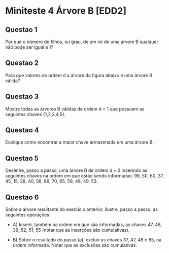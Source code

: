 # Miniteste 4 Árvore B [EDD2]


## Questao 1 
Por que o número de filhos, ou grau, de um nó de uma árvore B qualquer não pode ser
igual a 1?

## Questao 2
Para que valores de ordem d a árvore da figura abaixo é uma árvore B válida?

## Questao 3 
Mostre todas as árvores B válidas de ordem d = 1 que possuem as seguintes chaves
{1,2,3,4,5}.

## Questao 4
Explique como encontrar a maior chave armazenada em uma árvore B.

## Questao 5
Desenhe, passo a passo, uma árvore B de ordem d = 2 inserindo as seguintes chaves na
ordem em que estão sendo informadas: 99, 50, 60, 37, 45, 15, 28, 40, 58, 89, 70, 65, 59,
48, 49, 53. 

## Questao 6
Sobre a árvore resultante do exercício anterior, ilustre, passo a passo, as seguintes
operações:

* A) Inserir, também na ordem em que são informadas, as chaves 47, 46, 39, 52, 51, 55
(notar que as inserções são cumulativas).

* B) Sobre o resultado do passo (a), excluir as chaves 37, 47, 46 e 65, na ordem informada.
Notar que as exclusões são cumulativas.

